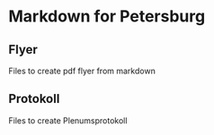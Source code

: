 # Markdown for Petersburg

## Flyer
Files to create pdf flyer from markdown 

## Protokoll
Files to create Plenumsprotokoll

